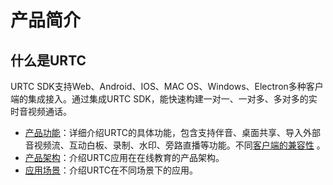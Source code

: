 # 产品简介


## 什么是URTC

URTC SDK支持Web、Android、IOS、MAC OS、Windows、Electron多种客户端的集成接入。通过集成URTC SDK，能快速构建一对一、一对多、多对多的实时音视频通话。

* [产品功能](urtc/introduction/functions)：详细介绍URTC的具体功能，包含支持伴音、桌面共享、导入外部音视频流、互动白板、录制、水印、旁路直播等功能。不同[客户端的兼容性](urtc/introduction/functions?id=%e5%a4%9a%e5%b9%b3%e5%8f%b0%e6%8e%a5%e5%85%a5) 。
* [产品架构](urtc/introduction/structure)：介绍URTC应用在在线教育的产品架构。
* [应用场景](urtc/introduction/scenario)：介绍URTC在不同场景下的应用。
